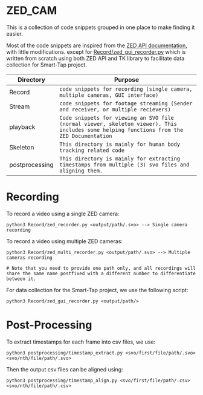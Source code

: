 # ZED_CAM

This is a collection of code snippets grouped in one place to make finding it easier. 

Most of the code snippets are inspired from the [ZED API documentation](https://www.stereolabs.com/docs/), with little modifications. except for [Record/zed_gui_recorder.py](https://github.com/aibtw/ZED_CAM/blob/b4241fe79cd24adda6d291c71785fe32c4ef5f85/Record/zed_gui_recorder.py) which is written from scratch using both ZED API and TK library to facilitate data collection for Smart-Tap project.


|      Directory  | Purpose                      |
|----------------|-------------------------------|
|Record 		 |`code snippets for recording (single camera, multiple cameras, GUI interface)`            |
|Stream          |`code snippets for footage streaming (Sender and receiver, or multiple recievers)`            |
|playback          |`Code snippets for viewing an SVO file (normal viewer, skeleton viewer). This includes some helping functions from the ZED Documentation`|
|Skeleton          |`This directory is mainly for human body tracking related code`            |
|postprocessing          |`This directory is mainly for extracting timestamps from multiple (3) svo files and aligning them.`            |




# Recording

To record a video using a single ZED camera: 
```
python3 Record/zed_recorder.py <output/path/.svo> --> Single camera recording
```

To record a video using multiple ZED cameras:
```
python3 Record/zed_multi_recorder.py <output/path/.svo> --> Multiple cameras recording

# Note that you need to provide one path only, and all recordings will share the same name postfixed with a different number to differentiate between it.
```

For data collection for the Smart-Tap project, we use the following script:
```
python3 Record/zed_gui_recorder.py <output/path/>
```

# Post-Processing
To extract timestamps for each frame into csv files, we use:
```
python3 postprocessing/timestamp_extract.py <svo/first/file/path/.svo> <svo/nth/file/path/.svo>
```

Then the output csv files can be aligned using:
```
python3 postprocessing/timestamp_align.py <svo/first/file/path/.csv> <svo/nth/file/path/.csv>
```
